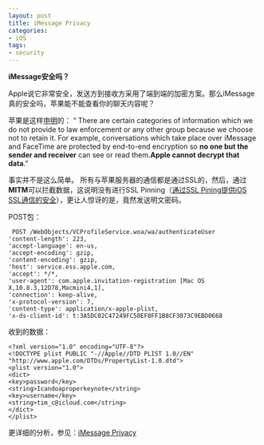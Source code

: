 ```yaml
---
layout: post  
title: iMessage Privacy
categories:  
- iOS  
tags:    
- security
---   
```

 
**iMessage安全吗？**

Apple说它非常安全，发送方到接收方采用了端到端的加密方案。那么iMessage真的安全吗，苹果能不能查看你的聊天内容呢？

苹果是这样[申明](https://www.apple.com/apples-commitment-to-customer-privacy/)的：
“ There are certain categories of information which we do not provide to law enforcement or any other group because we choose not to retain it. For example, conversations which take place over iMessage and FaceTime are protected by end-to-end encryption so **no one but the sender and receiver** can see or read them.**Apple cannot decrypt that data**.”


事实并不是这么简单。
所有与苹果服务器的通信都是通过SSL的，然后，通过**MITM**可以拦截数据，这说明没有进行SSL Pinning（[通过SSL Pining提供iOS SSL通信的安全](http://wufawei.com/2013/05/SSL-Pining/)），更让人惊讶的是，竟然发送明文密码。

POST包：   

     POST /WebObjects/VCProfileService.woa/wa/authenticateUser
    'content-length': 223,
    'accept-language': en-us,
    'accept-encoding': gzip,
    'content-encoding': gzip,
    'host': service.ess.apple.com,
    'accept': */*,
    'user-agent': com.apple.invitation-registration [Mac OS X,10.8.3,12D78,Macmini4,1],
    'connection': keep-alive,
    'x-protocol-version': 7,
    'content-type': application/x-apple-plist,
    'x-ds-client-id': t:3A5DC02C47249FC50EF0FF1B8CF3073C9EBD0668

收到的数据：

    <?xml version="1.0" encoding="UTF-8"?>
    <!DOCTYPE plist PUBLIC "-//Apple//DTD PLIST 1.0//EN" "http://www.apple.com/DTDs/PropertyList-1.0.dtd">
    <plist version="1.0">
    <dict>
    <key>password</key>
    <string>Icandoaproperkeynote</string>
    <key>username</key>
    <string>tim_c@icloud.com</string>
    </dict>
    </plist>

更详细的分析，参见：[iMessage Privacy](http://blog.quarkslab.com/imessage-privacy.html)
